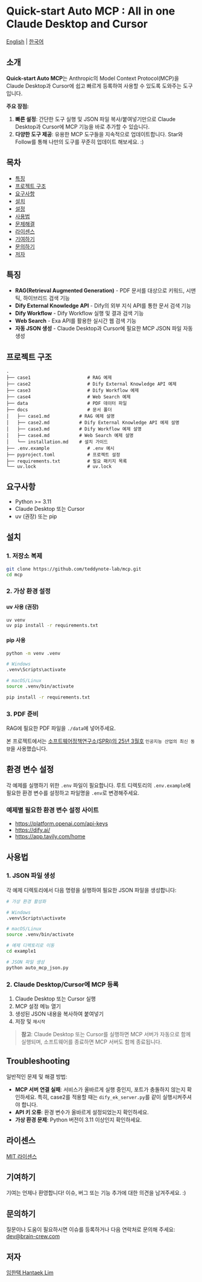 # Quick-start Auto MCP : All in one Claude Desktop and Cursor

[English](README.md) | [한국어](README_KR.md)

## 소개

**Quick-start Auto MCP**는 Anthropic의 Model Context Protocol(MCP)을 Claude Desktop과 Cursor에 쉽고 빠르게 등록하여 사용할 수 있도록 도와주는 도구입니다.

**주요 장점:**
1. **빠른 설정**: 간단한 도구 실행 및 JSON 파일 복사/붙여넣기만으로 Claude Desktop과 Cursor에 MCP 기능을 바로 추가할 수 있습니다.
2. **다양한 도구 제공**: 유용한 MCP 도구들을 지속적으로 업데이트합니다. Star와 Follow를 통해 나만의 도구를 꾸준히 업데이트 해보세요. :)

## 목차

- [특징](#-특징)
- [프로젝트 구조](#-프로젝트-구조)
- [요구사항](#-요구사항)
- [설치](#-설치)
- [설정](#-설정)
- [사용법](#-사용법)
- [문제해결](#-문제해결)
- [라이센스](#-라이센스)
- [기여하기](#-기여하기)
- [문의하기](#-문의하기)
- [저자](#-저자)

## 특징

- **RAG(Retrieval Augmented Generation)** - PDF 문서를 대상으로 키워드, 시맨틱, 하이브리드 검색 기능
- **Dify External Knowledge API** - Dify의 외부 지식 API를 통한 문서 검색 기능
- **Dify Workflow** - Dify Workflow 실행 및 결과 검색 기능
- **Web Search** - Exa API를 활용한 실시간 웹 검색 기능
- **자동 JSON 생성** - Claude Desktop과 Cursor에 필요한 MCP JSON 파일 자동 생성

## 프로젝트 구조

```
.
├── case1                     # RAG 예제
├── case2                     # Dify External Knowledge API 예제
├── case3                     # Dify Workflow 예제
├── case4                     # Web Search 예제              
├── data                      # PDF 데이터 파일 
├── docs                      # 문서 폴더
│   ├── case1.md           # RAG 예제 설명
│   ├── case2.md           # Dify External Knowledge API 예제 설명
│   ├── case3.md           # Dify Workflow 예제 설명
│   ├── case4.md           # Web Search 예제 설명
│   └── installation.md    # 설치 가이드
├── .env.example              # .env 예시
├── pyproject.toml            # 프로젝트 설정
├── requirements.txt          # 필요 패키지 목록
└── uv.lock                   # uv.lock
```

## 요구사항

- Python >= 3.11
- Claude Desktop 또는 Cursor
- uv (권장) 또는 pip

## 설치

### 1. 저장소 복제

```bash
git clone https://github.com/teddynote-lab/mcp.git
cd mcp
```

### 2. 가상 환경 설정 

#### uv 사용 (권장)
```bash
uv venv
uv pip install -r requirements.txt
```

#### pip 사용
```bash
python -m venv .venv

# Windows
.venv\Scripts\activate

# macOS/Linux
source .venv/bin/activate

pip install -r requirements.txt
```

### 3. PDF 준비

RAG에 필요한 PDF 파일을 `./data`에 넣어주세요.

본 프로젝트에서는 [소프트웨어정책연구소(SPRi)의 25년 3월호](https://spri.kr/posts/view/23827?code=AI-Brief&s_year=&data_page=1) `인공지능 산업의 최신 동향`을 사용했습니다.

## 환경 변수 설정

각 예제를 실행하기 위한 `.env` 파일이 필요합니다. 루트 디렉토리의 `.env.example`에 필요한 환경 변수를 설정하고 파일명을 `.env`로 변경해주세요.

### 예제별 필요한 환경 변수 설정 사이트
- https://platform.openai.com/api-keys
- https://dify.ai/
- https://app.tavily.com/home


## 사용법

### 1. JSON 파일 생성

각 예제 디렉토리에서 다음 명령을 실행하여 필요한 JSON 파일을 생성합니다:

```bash
# 가상 환경 활성화

# Windows
.venv\Scripts\activate

# macOS/Linux
source .venv/bin/activate

# 예제 디렉토리로 이동
cd example1

# JSON 파일 생성
python auto_mcp_json.py
```

### 2. Claude Desktop/Cursor에 MCP 등록

1. Claude Desktop 또는 Cursor 실행
2. MCP 설정 메뉴 열기
3. 생성된 JSON 내용을 복사하여 붙여넣기
4. 저장 및 `재시작`

> **참고**: Claude Desktop 또는 Cursor를 실행하면 MCP 서버가 자동으로 함께 실행되며, 소프트웨어를 종료하면 MCP 서버도 함께 종료됩니다.

## Troubleshooting

일반적인 문제 및 해결 방법:

- **MCP 서버 연결 실패**: 서비스가 올바르게 실행 중인지, 포트가 충돌하지 않는지 확인하세요. 특히, case2를 적용할 때는 `dify_ek_server.py`를 같이 실행시켜주셔야 합니다.
- **API 키 오류**: 환경 변수가 올바르게 설정되었는지 확인하세요.
- **가상 환경 문제**: Python 버전이 3.11 이상인지 확인하세요.

## 라이센스

[MIT 라이센스](LICENSE.md)

## 기여하기

기여는 언제나 환영합니다! 이슈, 버그 또는 기능 추가에 대한 의견을 남겨주세요. :) 

## 문의하기

질문이나 도움이 필요하시면 이슈를 등록하거나 다음 연락처로 문의해 주세요:
dev@brain-crew.com

## 저자

[임한택 Hantaek Lim](https://github.com/LHANTAEK)